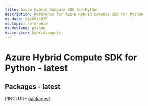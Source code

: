 ```yaml
---
title: Azure Hybrid Compute SDK for Python
description: Reference for Azure Hybrid Compute SDK for Python
ms.date: 04/08/2025
ms.topic: reference
ms.devlang: python
ms.service: hybridcompute
---
```

# Azure Hybrid Compute SDK for Python - latest
## Packages - latest
[!INCLUDE [packages](hybrid-compute-index.md)]